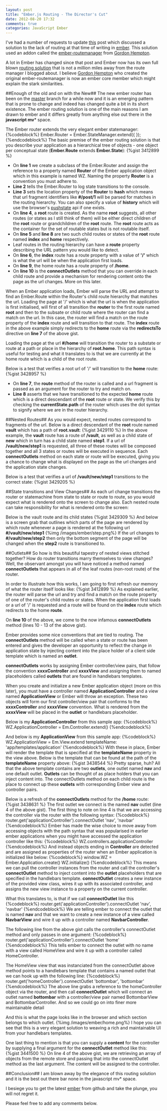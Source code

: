 ```yaml
---
layout: post
title: "Ember.js Routing - The Director's Cut"
date: 2012-08-20 17:32
comments: true
categories: JavaScript Ember
---
```

I've had a number of requests to update <a href="http://www.thesoftwaresimpleton.com/blog/2012/04/22/ember-js-routemanager/" target="_blank">this</a> post which discussed a solution to the lack of routing at that time of writing in <a href="http://emberjs.com/">ember</a>.  This solution used an addon called the <a href="https://github.com/ghempton/ember-routemanager" target="_blank">ember-routemanager</a> from <a href="https://twitter.com/ghempton" target="_blank">Gordon Hempton</a>.    

A lot in Ember has changed since that post and Ember now has its own full blown <a href="http://emberjs.com/guides/outlets/#toc_the-router" target="_blank">routing solution</a> that is not a million miles away from the route manager I blogged about.  I believe <a href="https://twitter.com/ghempton" target="_blank">Gordon Hempton</a> who created the original ember-routemanager is now an ember core member which might explain the stark similarities.  

##Enough of the old and on with the New##
The new ember router has been on the <a href="" target="_blank">master</a> branch for a while now and it is an emerging pattern that is prone to change and indeed has changed quite a bit in its short existence.  The ember routing solution is one of the main reasons I am drawn to ember and it differs greatly from anything else out there in the **javascript mv*** space.

The Ember router extends the very elegant ember statemanager:
{%codeblock%}
Ember.Router = Ember.StateManager.extend({
});
{%endcodeblock%}
The basic premise of the ember routing solution is that you describe your application as a hierarchical tree of objects - one object per conceptual state (**Ember.Route** extends **Ember.State**): 
{%gist 3412899 %}

- On **line 1** we create a subclass of the Ember.Router and assign the reference to a property named **Router** of the Ember application object which in this example is named WZ.  Naming the property **Router** is a convention you must adhere to. 
- **Line 2** tells the Ember.Router to log state transitions to the console.
- **Line 3** sets the location property of the **Router** to **hash** which means that url fragment identifiers like **#/post/1** will be parsed for matches in the routing hierarchy.  You can also specify a value of **history** which will use the browser's <a href="http://badassjs.com/post/840846392/location-hash-is-dead-long-live-html5-pushstate" target="_blank">pushstate</a> api if one exists.
- On **line 4**, a **root** route is created. As the name **root** suggests, all other routes (or states as I still think of them) will be either direct children of the **root** route or grandchildren of the **root** route. The **root** route acts as the container for the set of routable states but is not routable itself.
- On **line 5** and **line 8** are two such child routes or states of the **root** route named **index** and **home** respectively.  
- Leaf routes in the routing hierarchy can have a **route** property describing the URL pattern you would like to detect.  
- On **line 6**, the **index** route has a route property with a value of <b>'/'</b> which is what the url will be when the application first loads.
- On **line 9**, the home route has a route property of **/home**.
- On **line 10** is the **connectOutlets** method that you can override in each child route and provide a mechanism for rendering content onto the page as the url changes.  More on this later.

When an Ember application loads, Ember will parse the URL and attempt to find an Ember.Route within the Router's child route hierarchy that matches the url.   Loading the page at '/' which is what the url is when the application is first initialised, will first of all transition the **router** to the first route named **root** and then to the subsate or child route where the router can find a match on the url.  In this case, the router will find a match on the route property of the **index** route and will transition to that route.  The **index** route in the above example simply redirects to the **home** route via the **redirectsTo** directive on **line 7** of the above gist.

Loading the page at the url **#/home** will transition the router to a substate or route at a path or place in the hierarchy of **root.home**.  This path syntax is useful for testing and what it translates to is that we are currently at the home route which is a child of the root route.  

Below is a test that verifies a root url of '/' will transition to the **home** route:
{%gist 3428957 %}
- On **line 7**, the **route** method of the router is called and a url fragment is passed as an argument for the router to try and match on.
-  **Line 8** asserts that we have transitioned to the expected **home** route which is a direct descendant of the **root** route or state.  We verify this by checking the **currentState.path** of the router which uses the dot syntax to signify where we are in the router hierarchy.

##Nested Routes##
As you would expect, nested routes correspond to fragments of the url.  Below is a direct descendant of the **root** route named **vault** which has a path of **root.vault**:
{%gist 3429110 %}
In the above example, the **vault** route has a route of **/vault**, as well as a child state of **new** which in turn has a child state named **step1**.  If a url of **/vault/new/step1** is requested, all three of these routes will be composed together and all 3 states or routes will be executed in sequence.  Each **connectOutlets** method on each state or route will be executed, giving you a chance to change what is displayed on the page as the url changes and the application state changes.

Below is a test that verifies a url of **/vault/new/step1** transitions to the correct state:
{%gist 3429205 %}

##State transitions and View Changes##
As each url change transitions the router or statemachine from state to state or route to route, so you would expect what is rendered onto the screen to change also.  Each nested route can take responsibility for what is rendered onto the screen:

Below is the vault route and its child states
{%gist 3429309 %}
And below is a screen grab that outlines which parts of the page are rendered by which route whenever a page is rendered at the following url **#/vault/new/step1**
{%img /images/ember/step.png%}
If the url changes to **#/vault/new/step2** then only the bottom segment of the page will be changed when the **step2** route is transitioned to.

##Outlets##
So how is this beautiful tapestry of nested views stitched together?  How do router transitions marry themselves to view changes?  Well, the observant amongst you will have noticed a method named **connectOutlets** that appears in all of the leaf routes (non-root route) of the router.

In order to illustrate how this works, I am going to first refresh our memory of what the router itself looks like:
{%gist 3412899 %}
As explained earlier, the router will parse the url and try and find a match on the route property of one of the router's child routes or states.  When the application first loads or a url of '/' is requested and a route will be found on the **index** route which redirects to the home **route**.

On **line 10** of the above, we come to the now infamous **connectOutlets** method (lines 10 - 13 of the above gist).

Ember provides some nice conventions that are tied to routing.  The **connectOutlets** method will be called when a state or route has been entered and gives the developer an opportunity to reflect the change in application state by injecting content into the place holder of a client side template which is named an **outlet**.

**connectOutlets** works by assigning Ember controller/view pairs, that follow the convention **xxxxController** and **xxxxView** and assigning them to named placeholders called **outlets** that are found in handlebars templates.

When you create and initialize a new Ember application object (more on this later), you must have a controller named **ApplicationController** and a view named **ApplicationView** or Ember will throw an exception.  These two objects will form our first controller/view pair that conforms to the **xxxxController** and **xxxxView** convention.  What is rendered from the **xxxxView** will be placed in the **outlet** or handlebars placeholder. 

Below is my **ApplicationController** from this sample app:
{%codeblock%}
WZ.ApplicationController = Em.Controller.extend()
{%endcodeblock%}

And below is my **ApplicationView** from this sample app:
{%codeblock%}
WZ.ApplicationView = Em.View.extend
  templateName: 'app/templates/application'
{%endcodeblock%}
With these in place, Ember will render the template that is specified at the **templateName** property in the view above.  Below is the template that can be found at the path of the **templateName** property above:
{%gist 3438544 %}
Pretty sparse, huh?  All that the above template contains are two **outlets**, one outlet named **nav** and one default outlet.  **Outlets** can be thought of as place holders that you can inject content into.  The connectOutlets method on each child route is the place to connect up these **outlets** with corresponding Ember view and controller pairs.

Below is a refresh of the **connectOutlets** method for the **/home** route:
{%gist 3438631 %}
The first outlet we connect is the named **nav** outlet (line 4 of the above gist).  The first thing to note on line 4 is that we are accessing the controller via the router with the following syntax:
{%codeblock%}
router.get('applicationController').connectOutlet 'nav', 'navbar'
{%endcodeblock%}
Ember has made the wise choice to move away from accessing objects with the path syntax that was popularised in earlier ember applications when you might have accessed the application controller like this:
{%codeblock%}
WZ.controllers.applicationController
{%endcodeblock%}
And instead objects ending in **Controller** are detected and are assigned as properties of the router when an Ember application is initialized like below:
{%codeblock%}
window.WZ = Ember.Application.create()
WZ.initialize()
{%endcodeblock%}
This means we can pull the controller instances from the router and call the controller's **connectOutlet** method to inject content into the **outlet** placeholders that are specified in the handlebars template.  **connectOutlet** creates a new instance of the provided view class, wires it up with its associated controller, and assigns the new view instance to a property on the current controller.  

What this translates to, is that if we call **connectOutlet** like this
{%codeblock%}
router.get('applicationController').connectOutlet 'nav', 'navbar'
{%endcodeblock%}
We are telling ember to connect the outlet that is named **nav** and that we want to create a new instance of a view called **NavbarView** and wire it up with a controller named **NavbarController**.

The following line from the above gist calls the controller's connectOutlet method and only passes in one argument:
{%codeblock%}
router.get('applicationController').connectOutlet 'home'
{%endcodeblock%}
This tells ember to connect the outlet with no name with a view called HomeView and wire it up with a controller called HomeController.

The HomeView view that was instanciated from the connectOutlet above method points to a handlebars template that contains  a named outlet that we can hook up with the following line:
{%codeblock%}
router.get('homeController').connectOutlet 'bottombar', 'bottombar'
{%endcodeblock%}
The above line grabs a reference to the homeController object via the router, and then call **connectOutlet** which will connect an outlet named **bottombar** with a controller/view pair named BottombarView and BottombarController.  And so we could go on into finer more maintainable detail

And this is what the page looks like in the browser and which  section belongs to which outlet.
{%img /images/ember/home.png%}
I hope you can see that this is a very elegant solution to weaving a rich and maintainable UI from your handlebars templates.

One last thing to mention is that you can supply a **content** for the controller by supplying a final argument for the **connectOutlet** method like this:
{%gist 3441500 %}
On line 4 of the above gist, we are retrieving an array of objects from the remote store and passing that into the connectOutlet method as the last argument.  The content will be assigned to the controller.

##Conclusion##
I am blown away by the elegance of this routing solution and it is the best out there bar none in the javascript mv* space.

I besiege you to get the latest <a href="https://github.com/emberjs/ember.js/" target="_blank">ember</a> from github and take the plunge, you will not regret it.

Please feel free to add any comments below.